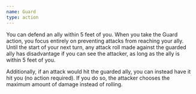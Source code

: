 ```yaml
---
name: Guard
type: action
---
```

You can defend an ally within 5 feet of you. When you take the Guard action, you focus entirely on preventing attacks from reaching your ally. Until the start of your next turn, any attack roll made against the guarded ally has disadvantage if you can see the attacker, as long as the ally is within 5 feet of you.

Additionally, if an attack would hit the guarded ally, you can instead have it hit you (no action required). If you do so, the attacker chooses the maximum amount of damage instead of rolling.